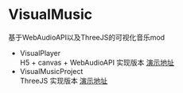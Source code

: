 # VisualMusic
基于WebAudioAPI以及ThreeJS的可视化音乐mod

- VisualPlayer   
H5 + canvas + WebAudioAPI 实现版本 [演示地址](https://meihina.gitee.io/webaudioapimodel)
- VisualMusicProject   
ThreeJS 实现版本 [演示地址](https://meihina.gitee.io/threejsvisualmusicmod)
